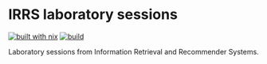 # IRRS laboratory sessions
[![built with nix](https://img.shields.io/static/v1?logo=nixos&logoColor=white&label=&message=Built%20with%20Nix&color=41439a)](https://builtwithnix.org "built with nix")
[![build](https://github.com/Leixb/IRRS-labs/actions/workflows/build.yaml/badge.svg)](https://github.com/Leixb/IRRS-labs/actions/workflows/build.yaml)

Laboratory sessions from Information Retrieval and Recommender Systems.
